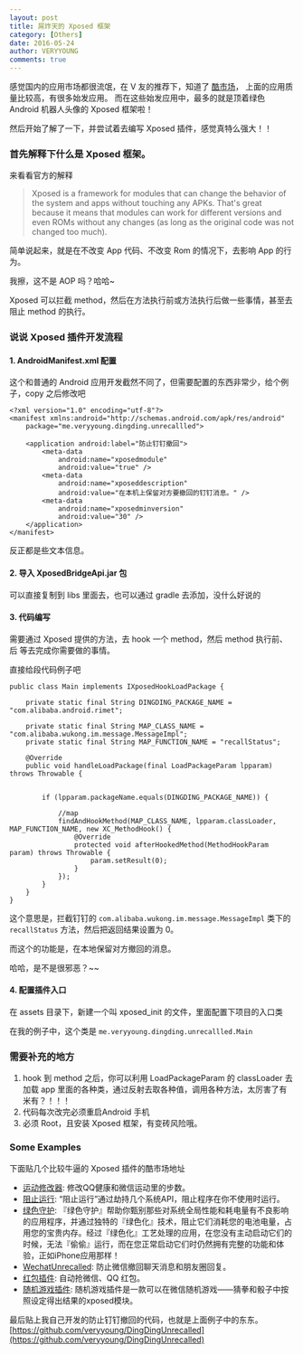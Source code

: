 ```yaml
---
layout: post
title: 屌炸天的 Xposed 框架
category: [Others]
date: 2016-05-24
author: VERYYOUNG
comments: true
---
```


感觉国内的应用市场都很流氓，在 V 友的推荐下，知道了 [酷市场](http://www.coolapk.com/)， 上面的应用质量比较高，有很多始发应用。
而在这些始发应用中，最多的就是顶着绿色 Android 机器人头像的 Xposed 框架啦！

<!-- more -->

然后开始了解了一下，并尝试着去编写 Xposed 插件，感觉真特么强大！！

### 首先解释下什么是 Xposed 框架。

来看看官方的解释

>Xposed is a framework for modules that can change the behavior of the system and apps without touching any APKs. That's great because it means that modules can work for different versions and even ROMs without any changes (as long as the original code was not changed too much). 

简单说起来，就是在不改变 App 代码、不改变 Rom 的情况下，去影响 App 的行为。

我擦，这不是 AOP 吗？哈哈~

Xposed 可以拦截 method，然后在方法执行前或方法执行后做一些事情，甚至去阻止 method 的执行。


### 说说 Xposed 插件开发流程

#### 1. AndroidManifest.xml 配置

这个和普通的 Android 应用开发截然不同了，但需要配置的东西非常少，给个例子，copy 之后修改吧

```
<?xml version="1.0" encoding="utf-8"?>
<manifest xmlns:android="http://schemas.android.com/apk/res/android"
    package="me.veryyoung.dingding.unrecallled">

    <application android:label="防止钉钉撤回">
        <meta-data
            android:name="xposedmodule"
            android:value="true" />
        <meta-data
            android:name="xposeddescription"
            android:value="在本机上保留对方要撤回的钉钉消息。" />
        <meta-data
            android:name="xposedminversion"
            android:value="30" />
    </application>
</manifest>

```
反正都是些文本信息。

#### 2.  导入 XposedBridgeApi.jar 包

可以直接复制到 libs 里面去，也可以通过 gradle 去添加，没什么好说的

#### 3.  代码编写

需要通过 Xposed 提供的方法，去 hook 一个 method，然后 method 执行前、后 等去完成你需要做的事情。

直接给段代码例子吧


```
public class Main implements IXposedHookLoadPackage {

    private static final String DINGDING_PACKAGE_NAME = "com.alibaba.android.rimet";

    private static final String MAP_CLASS_NAME = "com.alibaba.wukong.im.message.MessageImpl";
    private static final String MAP_FUNCTION_NAME = "recallStatus";

    @Override
    public void handleLoadPackage(final LoadPackageParam lpparam) throws Throwable {


        if (lpparam.packageName.equals(DINGDING_PACKAGE_NAME)) {

            //map
            findAndHookMethod(MAP_CLASS_NAME, lpparam.classLoader, MAP_FUNCTION_NAME, new XC_MethodHook() {
                @Override
                protected void afterHookedMethod(MethodHookParam param) throws Throwable {
                    param.setResult(0);
                }
            });
        }
    }
}
```

这个意思是，拦截钉钉的 ```com.alibaba.wukong.im.message.MessageImpl``` 类下的 ```recallStatus``` 方法，然后把返回结果设置为 0。

而这个的功能是，在本地保留对方撤回的消息。

哈哈，是不是很邪恶？~~

#### 4.  配置插件入口

在 assets 目录下，新建一个叫 xposed_init 的文件，里面配置下项目的入口类

在我的例子中，这个类是 ```me.veryyoung.dingding.unrecallled.Main```


### 需要补充的地方

1.  hook 到 method 之后，你可以利用 LoadPackageParam 的 classLoader 去加载 app 里面的各种类，通过反射去取各种值，调用各种方法，太厉害了有米有？！！！
2.  代码每次改完必须重启Android 手机
3.  必须 Root，且安装 Xposed 框架，有变砖风险哦。


### Some Examples

下面贴几个比较牛逼的 Xposed 插件的酷市场地址

- [运动修改器](http://www.coolapk.com/apk/name.caiyao.sporteditor): 修改QQ健康和微信运动里的步数。
- [阻止运行](http://www.coolapk.com/apk/me.piebridge.forcestopgb): “阻止运行”通过劫持几个系统API，阻止程序在你不使用时运行。
- [绿色守护](http://www.coolapk.com/apk/com.oasisfeng.greenify): 『绿色守护』帮助你甄别那些对系统全局性能和耗电量有不良影响的应用程序，并通过独特的『绿色化』技术，阻止它们消耗您的电池电量，占用您的宝贵内存。经过『绿色化』工艺处理的应用，在您没有主动启动它们的时候，无法『偷偷』运行，而在您正常启动它们时仍然拥有完整的功能和体验，正如iPhone应用那样！
- [WechatUnrecalled](http://www.coolapk.com/apk/com.fkzhang.wechatunrecalled): 防止微信撤回聊天消息和朋友圈回复。
- [红包插件](http://www.coolapk.com/apk/com.wuxianlin.luckymoney): 自动抢微信、QQ 红包。
- [随机游戏插件](http://www.coolapk.com/apk/com.wuxianlin.randomgame): 随机游戏插件是一款可以在微信随机游戏——猜拳和骰子中按照设定得出结果的xposed模块。


最后贴上我自己开发的防止钉钉撤回的代码，也就是上面例子中的东东。 [https://github.com/veryyoung/DingDingUnrecalled](https://github.com/veryyoung/DingDingUnrecalled)